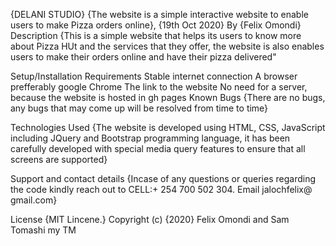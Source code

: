 {DELANI STUDIO}
{The website is a simple interactive website to enable users to make Pizza orders online}, {19th Oct 2020}
By {Felix Omondi}
Description
{This is a simple website that helps its users to know more about Pizza HUt and the services that they offer, the website is also enables users to make their orders online and have their pizza delivered"

Setup/Installation Requirements
Stable internet connection
A browser prefferably google Chrome
The link to the website
No need for a server, because the website is hosted in gh pages
Known Bugs
{There are no bugs, any bugs that may come up will be resolved from time to time}

Technologies Used
{The website is developed using HTML, CSS, JavaScript including JQuery and Bootstrap programming language, it has been carefully developed with special media query features to ensure that all screens are supported}

Support and contact details
{Incase of any questions or queries regarding the code kindly reach out to CELL:+ 254 700 502 304. Email jalochfelix@ gmail.com}

License
{MIT Lincene.} Copyright (c) {2020} Felix Omondi and Sam Tomashi my TM